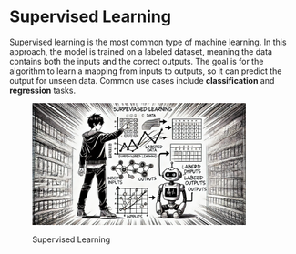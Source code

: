 # Supervised Learning

Supervised learning is the most common type of machine learning. In this approach, the model is trained on a labeled dataset, meaning the data contains both the inputs and the correct outputs. The goal is for the algorithm to learn a mapping from inputs to outputs, so it can predict the output for unseen data. Common use cases include **classification** and **regression** tasks.

<div align="left">

<figure><img src="../../.gitbook/assets/image (1) (1) (1) (1) (1) (1) (1) (1) (1) (1) (1) (1) (1).png" alt="" width="375"><figcaption><p>Supervised Learning</p></figcaption></figure>

</div>

